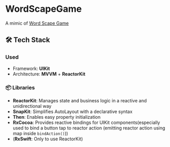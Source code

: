 # WordScapeGame  

A mimic of [Word Scape Game](http://43.202.59.48/)  

## 🛠 Tech Stack  
### Used  
- Framework: **UIKit**
- Architecture: **MVVM** + **ReactorKit**

### 📦 Libraries  
- **ReactorKit**: Manages state and business logic in a reactive and unidirectional way  
- **SnapKit**: Simplifies AutoLayout with a declarative syntax  
- **Then**: Enables easy property initialization  
- **RxCocoa**: Provides reactive bindings for UIKit components(especially used to bind a button tap to reactor action (emitting reactor action using map inside `bindAction()`))
- (**RxSwift**: Only to use ReactorKit)
